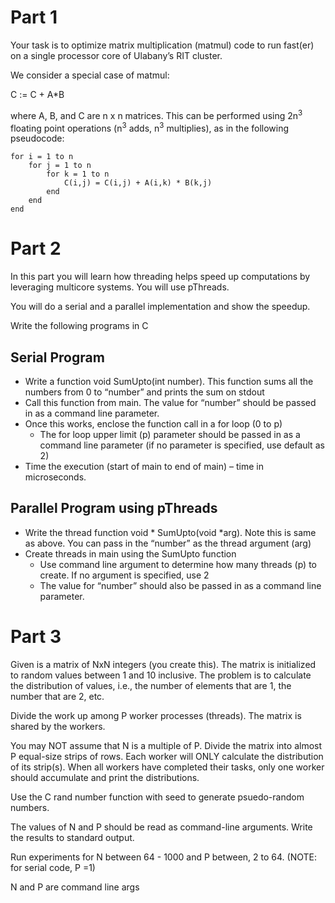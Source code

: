 # Part 1

Your task is to optimize matrix multiplication (matmul) code to run fast(er) on a single processor core of Ulabany’s RIT cluster.

We consider a special case of matmul:

C := C + A\*B

where A, B, and C are n x n matrices. This can be performed using 2n<sup>3</sup> floating point operations (n<sup>3</sup> adds, n<sup>3</sup> multiplies), as in the following pseudocode:

```
for i = 1 to n
    for j = 1 to n
        for k = 1 to n
            C(i,j) = C(i,j) + A(i,k) * B(k,j)
        end
    end
end
```

# Part 2

In this part you will learn how threading helps speed up computations by leveraging multicore systems. You will use pThreads.

You will do a serial and a parallel implementation and show the speedup.

Write the following programs in C

## Serial Program

- Write a function void SumUpto(int number). This function sums all the numbers from 0 to “number” and prints the sum on stdout
- Call this function from main. The value for “number” should be passed in as a command line parameter.
- Once this works, enclose the function call in a for loop (0 to p)
  - The for loop upper limit (p) parameter should be passed in as a command line parameter (if no parameter is specified, use default as 2)
- Time the execution (start of main to end of main) – time in microseconds.

## Parallel Program using pThreads

- Write the thread function void * SumUpto(void *arg). Note this is same as above. You can pass in the “number” as the thread argument (arg)
- Create threads in main using the SumUpto function
  - Use command line argument to determine how many threads (p) to create. If no argument is specified, use 2
  - The value for “number” should also be passed in as a command line parameter.

# Part 3

Given is a matrix of NxN integers (you create this). The matrix is initialized to random values between 1 and 10 inclusive. The problem is to calculate the distribution of values, i.e., the number of elements that are 1, the number that are 2, etc.

Divide the work up among P worker processes (threads). The matrix is shared by the workers.

You may NOT assume that N is a multiple of P. Divide the matrix into almost P equal-size strips of rows. Each worker will ONLY calculate the distribution of its strip(s). When all workers have completed their tasks, only one worker should accumulate and print the distributions.

Use the C rand number function with seed to generate psuedo-random numbers.

The values of N and P should be read as command-line arguments. Write the results to standard output.

Run experiments for N between 64 - 1000 and P between, 2 to 64. (NOTE: for serial code, P =1)

N and P are command line args
